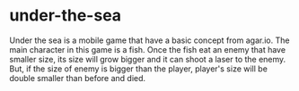 # under-the-sea
Under the sea is a mobile game that have a basic concept from agar.io. The main character in this game is a fish. Once the fish eat an enemy that have smaller size, its size will grow bigger and it can shoot a laser to the enemy. But, if the size of enemy is bigger than the player, player's size will be double smaller than before and died.
